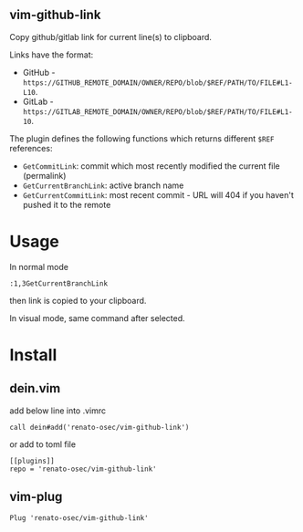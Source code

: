 vim-github-link
---

Copy github/gitlab link for current line(s) to clipboard.

Links have the format:

- GitHub - `https://GITHUB_REMOTE_DOMAIN/OWNER/REPO/blob/$REF/PATH/TO/FILE#L1-L10`.
- GitLab - `https://GITLAB_REMOTE_DOMAIN/OWNER/REPO/blob/$REF/PATH/TO/FILE#L1-10`.

The plugin defines the following functions which returns different `$REF` references:

- `GetCommitLink`: commit which most recently modified the current file (permalink)
- `GetCurrentBranchLink`: active branch name
- `GetCurrentCommitLink`: most recent commit - URL will 404 if you haven't pushed it to the remote

# Usage
In normal mode

```
:1,3GetCurrentBranchLink
```
then link is copied to your clipboard.

In visual mode, same command after selected.

# Install
## dein.vim
add below line into .vimrc

```
call dein#add('renato-osec/vim-github-link')
```

or add to toml file

```
[[plugins]]
repo = 'renato-osec/vim-github-link'
```

## vim-plug

```
Plug 'renato-osec/vim-github-link'
```
